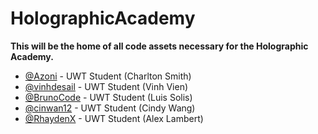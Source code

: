 # HolographicAcademy
<b>This will be the home of all code assets necessary for the Holographic Academy.</b>

- [@Azoni](https://github.com/azoni) - UWT Student (Charlton Smith)
- [@vinhdesail](https://github.com/vinhdesail) - UWT Student (Vinh Vien)
- [@BrunoCode](https://github.com/BrunoCode) - UWT Student (Luis Solis)
- [@cinwan12](https://github.com/cinwan12) - UWT Student (Cindy Wang)
- [@RhaydenX](https://github.com/RhaydenX) - UWT Student (Alex Lambert)
